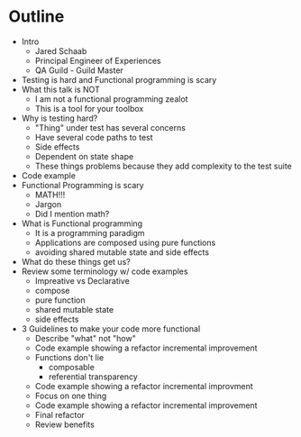 # Outline

- Intro
  - Jared Schaab
  - Principal Engineer of Experiences
  - QA Guild - Guild Master
- Testing is hard and Functional programming is scary
- What this talk is NOT
  - I am not a functional programming zealot
  - This is a tool for your toolbox
- Why is testing hard?
  - "Thing" under test has several concerns
  - Have several code paths to test
  - Side effects
  - Dependent on state shape
  - These things problems because they add complexity to the test suite
- Code example
- Functional Programming is scary
  - MATH!!!
  - Jargon
  - Did I mention math?
- What is Functional programming
  - It is a programming paradigm
  - Applications are composed using pure functions
  - avoiding shared mutable state and side effects
- What do these things get us?
- Review some terminology w/ code examples
  - Impreative vs Declarative
  - compose
  - pure function
  - shared mutable state
  - side effects
- 3 Guidelines to make your code more functional
  - Describe "what" not "how"
  - Code example showing a refactor incremental improvement
  - Functions don't lie
    - composable
    - referential transparency
  - Code example showing a refactor incremental improvment
  - Focus on one thing
  - Code example showing a refactor incremental improvement
  - Final refactor
  - Review benefits
